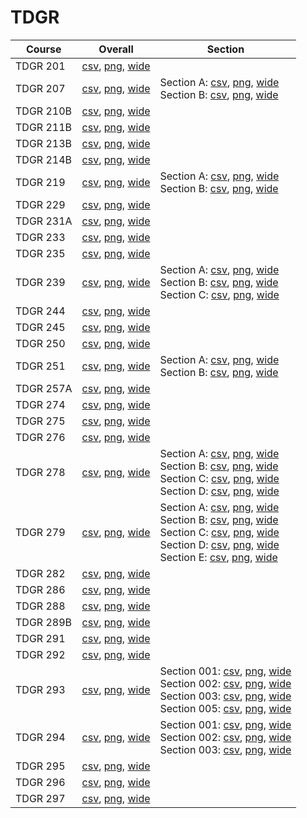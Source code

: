 # TDGR

| Course | Overall | Section |
| ------ | ------- | ------- |
| TDGR 201 | [csv](https://github.com/UCSD-Historical-Enrollment-Data/2024Winter/blob/main/overall/TDGR%20201.csv), [png](https://raw.githubusercontent.com/UCSD-Historical-Enrollment-Data/2024Winter/main/plot_overall/TDGR%20201.png), [wide](https://raw.githubusercontent.com/UCSD-Historical-Enrollment-Data/2024Winter/main/plot_overall_wide/TDGR%20201.png) |  |
| TDGR 207 | [csv](https://github.com/UCSD-Historical-Enrollment-Data/2024Winter/blob/main/overall/TDGR%20207.csv), [png](https://raw.githubusercontent.com/UCSD-Historical-Enrollment-Data/2024Winter/main/plot_overall/TDGR%20207.png), [wide](https://raw.githubusercontent.com/UCSD-Historical-Enrollment-Data/2024Winter/main/plot_overall_wide/TDGR%20207.png) | Section A: [csv](https://github.com/UCSD-Historical-Enrollment-Data/2024Winter/blob/main/section/TDGR%20207_A.csv), [png](https://raw.githubusercontent.com/UCSD-Historical-Enrollment-Data/2024Winter/main/plot_section/TDGR%20207_A.png), [wide](https://raw.githubusercontent.com/UCSD-Historical-Enrollment-Data/2024Winter/main/plot_section_wide/TDGR%20207_A.png)<br>Section B: [csv](https://github.com/UCSD-Historical-Enrollment-Data/2024Winter/blob/main/section/TDGR%20207_B.csv), [png](https://raw.githubusercontent.com/UCSD-Historical-Enrollment-Data/2024Winter/main/plot_section/TDGR%20207_B.png), [wide](https://raw.githubusercontent.com/UCSD-Historical-Enrollment-Data/2024Winter/main/plot_section_wide/TDGR%20207_B.png) |
| TDGR 210B | [csv](https://github.com/UCSD-Historical-Enrollment-Data/2024Winter/blob/main/overall/TDGR%20210B.csv), [png](https://raw.githubusercontent.com/UCSD-Historical-Enrollment-Data/2024Winter/main/plot_overall/TDGR%20210B.png), [wide](https://raw.githubusercontent.com/UCSD-Historical-Enrollment-Data/2024Winter/main/plot_overall_wide/TDGR%20210B.png) |  |
| TDGR 211B | [csv](https://github.com/UCSD-Historical-Enrollment-Data/2024Winter/blob/main/overall/TDGR%20211B.csv), [png](https://raw.githubusercontent.com/UCSD-Historical-Enrollment-Data/2024Winter/main/plot_overall/TDGR%20211B.png), [wide](https://raw.githubusercontent.com/UCSD-Historical-Enrollment-Data/2024Winter/main/plot_overall_wide/TDGR%20211B.png) |  |
| TDGR 213B | [csv](https://github.com/UCSD-Historical-Enrollment-Data/2024Winter/blob/main/overall/TDGR%20213B.csv), [png](https://raw.githubusercontent.com/UCSD-Historical-Enrollment-Data/2024Winter/main/plot_overall/TDGR%20213B.png), [wide](https://raw.githubusercontent.com/UCSD-Historical-Enrollment-Data/2024Winter/main/plot_overall_wide/TDGR%20213B.png) |  |
| TDGR 214B | [csv](https://github.com/UCSD-Historical-Enrollment-Data/2024Winter/blob/main/overall/TDGR%20214B.csv), [png](https://raw.githubusercontent.com/UCSD-Historical-Enrollment-Data/2024Winter/main/plot_overall/TDGR%20214B.png), [wide](https://raw.githubusercontent.com/UCSD-Historical-Enrollment-Data/2024Winter/main/plot_overall_wide/TDGR%20214B.png) |  |
| TDGR 219 | [csv](https://github.com/UCSD-Historical-Enrollment-Data/2024Winter/blob/main/overall/TDGR%20219.csv), [png](https://raw.githubusercontent.com/UCSD-Historical-Enrollment-Data/2024Winter/main/plot_overall/TDGR%20219.png), [wide](https://raw.githubusercontent.com/UCSD-Historical-Enrollment-Data/2024Winter/main/plot_overall_wide/TDGR%20219.png) | Section A: [csv](https://github.com/UCSD-Historical-Enrollment-Data/2024Winter/blob/main/section/TDGR%20219_A.csv), [png](https://raw.githubusercontent.com/UCSD-Historical-Enrollment-Data/2024Winter/main/plot_section/TDGR%20219_A.png), [wide](https://raw.githubusercontent.com/UCSD-Historical-Enrollment-Data/2024Winter/main/plot_section_wide/TDGR%20219_A.png)<br>Section B: [csv](https://github.com/UCSD-Historical-Enrollment-Data/2024Winter/blob/main/section/TDGR%20219_B.csv), [png](https://raw.githubusercontent.com/UCSD-Historical-Enrollment-Data/2024Winter/main/plot_section/TDGR%20219_B.png), [wide](https://raw.githubusercontent.com/UCSD-Historical-Enrollment-Data/2024Winter/main/plot_section_wide/TDGR%20219_B.png) |
| TDGR 229 | [csv](https://github.com/UCSD-Historical-Enrollment-Data/2024Winter/blob/main/overall/TDGR%20229.csv), [png](https://raw.githubusercontent.com/UCSD-Historical-Enrollment-Data/2024Winter/main/plot_overall/TDGR%20229.png), [wide](https://raw.githubusercontent.com/UCSD-Historical-Enrollment-Data/2024Winter/main/plot_overall_wide/TDGR%20229.png) |  |
| TDGR 231A | [csv](https://github.com/UCSD-Historical-Enrollment-Data/2024Winter/blob/main/overall/TDGR%20231A.csv), [png](https://raw.githubusercontent.com/UCSD-Historical-Enrollment-Data/2024Winter/main/plot_overall/TDGR%20231A.png), [wide](https://raw.githubusercontent.com/UCSD-Historical-Enrollment-Data/2024Winter/main/plot_overall_wide/TDGR%20231A.png) |  |
| TDGR 233 | [csv](https://github.com/UCSD-Historical-Enrollment-Data/2024Winter/blob/main/overall/TDGR%20233.csv), [png](https://raw.githubusercontent.com/UCSD-Historical-Enrollment-Data/2024Winter/main/plot_overall/TDGR%20233.png), [wide](https://raw.githubusercontent.com/UCSD-Historical-Enrollment-Data/2024Winter/main/plot_overall_wide/TDGR%20233.png) |  |
| TDGR 235 | [csv](https://github.com/UCSD-Historical-Enrollment-Data/2024Winter/blob/main/overall/TDGR%20235.csv), [png](https://raw.githubusercontent.com/UCSD-Historical-Enrollment-Data/2024Winter/main/plot_overall/TDGR%20235.png), [wide](https://raw.githubusercontent.com/UCSD-Historical-Enrollment-Data/2024Winter/main/plot_overall_wide/TDGR%20235.png) |  |
| TDGR 239 | [csv](https://github.com/UCSD-Historical-Enrollment-Data/2024Winter/blob/main/overall/TDGR%20239.csv), [png](https://raw.githubusercontent.com/UCSD-Historical-Enrollment-Data/2024Winter/main/plot_overall/TDGR%20239.png), [wide](https://raw.githubusercontent.com/UCSD-Historical-Enrollment-Data/2024Winter/main/plot_overall_wide/TDGR%20239.png) | Section A: [csv](https://github.com/UCSD-Historical-Enrollment-Data/2024Winter/blob/main/section/TDGR%20239_A.csv), [png](https://raw.githubusercontent.com/UCSD-Historical-Enrollment-Data/2024Winter/main/plot_section/TDGR%20239_A.png), [wide](https://raw.githubusercontent.com/UCSD-Historical-Enrollment-Data/2024Winter/main/plot_section_wide/TDGR%20239_A.png)<br>Section B: [csv](https://github.com/UCSD-Historical-Enrollment-Data/2024Winter/blob/main/section/TDGR%20239_B.csv), [png](https://raw.githubusercontent.com/UCSD-Historical-Enrollment-Data/2024Winter/main/plot_section/TDGR%20239_B.png), [wide](https://raw.githubusercontent.com/UCSD-Historical-Enrollment-Data/2024Winter/main/plot_section_wide/TDGR%20239_B.png)<br>Section C: [csv](https://github.com/UCSD-Historical-Enrollment-Data/2024Winter/blob/main/section/TDGR%20239_C.csv), [png](https://raw.githubusercontent.com/UCSD-Historical-Enrollment-Data/2024Winter/main/plot_section/TDGR%20239_C.png), [wide](https://raw.githubusercontent.com/UCSD-Historical-Enrollment-Data/2024Winter/main/plot_section_wide/TDGR%20239_C.png) |
| TDGR 244 | [csv](https://github.com/UCSD-Historical-Enrollment-Data/2024Winter/blob/main/overall/TDGR%20244.csv), [png](https://raw.githubusercontent.com/UCSD-Historical-Enrollment-Data/2024Winter/main/plot_overall/TDGR%20244.png), [wide](https://raw.githubusercontent.com/UCSD-Historical-Enrollment-Data/2024Winter/main/plot_overall_wide/TDGR%20244.png) |  |
| TDGR 245 | [csv](https://github.com/UCSD-Historical-Enrollment-Data/2024Winter/blob/main/overall/TDGR%20245.csv), [png](https://raw.githubusercontent.com/UCSD-Historical-Enrollment-Data/2024Winter/main/plot_overall/TDGR%20245.png), [wide](https://raw.githubusercontent.com/UCSD-Historical-Enrollment-Data/2024Winter/main/plot_overall_wide/TDGR%20245.png) |  |
| TDGR 250 | [csv](https://github.com/UCSD-Historical-Enrollment-Data/2024Winter/blob/main/overall/TDGR%20250.csv), [png](https://raw.githubusercontent.com/UCSD-Historical-Enrollment-Data/2024Winter/main/plot_overall/TDGR%20250.png), [wide](https://raw.githubusercontent.com/UCSD-Historical-Enrollment-Data/2024Winter/main/plot_overall_wide/TDGR%20250.png) |  |
| TDGR 251 | [csv](https://github.com/UCSD-Historical-Enrollment-Data/2024Winter/blob/main/overall/TDGR%20251.csv), [png](https://raw.githubusercontent.com/UCSD-Historical-Enrollment-Data/2024Winter/main/plot_overall/TDGR%20251.png), [wide](https://raw.githubusercontent.com/UCSD-Historical-Enrollment-Data/2024Winter/main/plot_overall_wide/TDGR%20251.png) | Section A: [csv](https://github.com/UCSD-Historical-Enrollment-Data/2024Winter/blob/main/section/TDGR%20251_A.csv), [png](https://raw.githubusercontent.com/UCSD-Historical-Enrollment-Data/2024Winter/main/plot_section/TDGR%20251_A.png), [wide](https://raw.githubusercontent.com/UCSD-Historical-Enrollment-Data/2024Winter/main/plot_section_wide/TDGR%20251_A.png)<br>Section B: [csv](https://github.com/UCSD-Historical-Enrollment-Data/2024Winter/blob/main/section/TDGR%20251_B.csv), [png](https://raw.githubusercontent.com/UCSD-Historical-Enrollment-Data/2024Winter/main/plot_section/TDGR%20251_B.png), [wide](https://raw.githubusercontent.com/UCSD-Historical-Enrollment-Data/2024Winter/main/plot_section_wide/TDGR%20251_B.png) |
| TDGR 257A | [csv](https://github.com/UCSD-Historical-Enrollment-Data/2024Winter/blob/main/overall/TDGR%20257A.csv), [png](https://raw.githubusercontent.com/UCSD-Historical-Enrollment-Data/2024Winter/main/plot_overall/TDGR%20257A.png), [wide](https://raw.githubusercontent.com/UCSD-Historical-Enrollment-Data/2024Winter/main/plot_overall_wide/TDGR%20257A.png) |  |
| TDGR 274 | [csv](https://github.com/UCSD-Historical-Enrollment-Data/2024Winter/blob/main/overall/TDGR%20274.csv), [png](https://raw.githubusercontent.com/UCSD-Historical-Enrollment-Data/2024Winter/main/plot_overall/TDGR%20274.png), [wide](https://raw.githubusercontent.com/UCSD-Historical-Enrollment-Data/2024Winter/main/plot_overall_wide/TDGR%20274.png) |  |
| TDGR 275 | [csv](https://github.com/UCSD-Historical-Enrollment-Data/2024Winter/blob/main/overall/TDGR%20275.csv), [png](https://raw.githubusercontent.com/UCSD-Historical-Enrollment-Data/2024Winter/main/plot_overall/TDGR%20275.png), [wide](https://raw.githubusercontent.com/UCSD-Historical-Enrollment-Data/2024Winter/main/plot_overall_wide/TDGR%20275.png) |  |
| TDGR 276 | [csv](https://github.com/UCSD-Historical-Enrollment-Data/2024Winter/blob/main/overall/TDGR%20276.csv), [png](https://raw.githubusercontent.com/UCSD-Historical-Enrollment-Data/2024Winter/main/plot_overall/TDGR%20276.png), [wide](https://raw.githubusercontent.com/UCSD-Historical-Enrollment-Data/2024Winter/main/plot_overall_wide/TDGR%20276.png) |  |
| TDGR 278 | [csv](https://github.com/UCSD-Historical-Enrollment-Data/2024Winter/blob/main/overall/TDGR%20278.csv), [png](https://raw.githubusercontent.com/UCSD-Historical-Enrollment-Data/2024Winter/main/plot_overall/TDGR%20278.png), [wide](https://raw.githubusercontent.com/UCSD-Historical-Enrollment-Data/2024Winter/main/plot_overall_wide/TDGR%20278.png) | Section A: [csv](https://github.com/UCSD-Historical-Enrollment-Data/2024Winter/blob/main/section/TDGR%20278_A.csv), [png](https://raw.githubusercontent.com/UCSD-Historical-Enrollment-Data/2024Winter/main/plot_section/TDGR%20278_A.png), [wide](https://raw.githubusercontent.com/UCSD-Historical-Enrollment-Data/2024Winter/main/plot_section_wide/TDGR%20278_A.png)<br>Section B: [csv](https://github.com/UCSD-Historical-Enrollment-Data/2024Winter/blob/main/section/TDGR%20278_B.csv), [png](https://raw.githubusercontent.com/UCSD-Historical-Enrollment-Data/2024Winter/main/plot_section/TDGR%20278_B.png), [wide](https://raw.githubusercontent.com/UCSD-Historical-Enrollment-Data/2024Winter/main/plot_section_wide/TDGR%20278_B.png)<br>Section C: [csv](https://github.com/UCSD-Historical-Enrollment-Data/2024Winter/blob/main/section/TDGR%20278_C.csv), [png](https://raw.githubusercontent.com/UCSD-Historical-Enrollment-Data/2024Winter/main/plot_section/TDGR%20278_C.png), [wide](https://raw.githubusercontent.com/UCSD-Historical-Enrollment-Data/2024Winter/main/plot_section_wide/TDGR%20278_C.png)<br>Section D: [csv](https://github.com/UCSD-Historical-Enrollment-Data/2024Winter/blob/main/section/TDGR%20278_D.csv), [png](https://raw.githubusercontent.com/UCSD-Historical-Enrollment-Data/2024Winter/main/plot_section/TDGR%20278_D.png), [wide](https://raw.githubusercontent.com/UCSD-Historical-Enrollment-Data/2024Winter/main/plot_section_wide/TDGR%20278_D.png) |
| TDGR 279 | [csv](https://github.com/UCSD-Historical-Enrollment-Data/2024Winter/blob/main/overall/TDGR%20279.csv), [png](https://raw.githubusercontent.com/UCSD-Historical-Enrollment-Data/2024Winter/main/plot_overall/TDGR%20279.png), [wide](https://raw.githubusercontent.com/UCSD-Historical-Enrollment-Data/2024Winter/main/plot_overall_wide/TDGR%20279.png) | Section A: [csv](https://github.com/UCSD-Historical-Enrollment-Data/2024Winter/blob/main/section/TDGR%20279_A.csv), [png](https://raw.githubusercontent.com/UCSD-Historical-Enrollment-Data/2024Winter/main/plot_section/TDGR%20279_A.png), [wide](https://raw.githubusercontent.com/UCSD-Historical-Enrollment-Data/2024Winter/main/plot_section_wide/TDGR%20279_A.png)<br>Section B: [csv](https://github.com/UCSD-Historical-Enrollment-Data/2024Winter/blob/main/section/TDGR%20279_B.csv), [png](https://raw.githubusercontent.com/UCSD-Historical-Enrollment-Data/2024Winter/main/plot_section/TDGR%20279_B.png), [wide](https://raw.githubusercontent.com/UCSD-Historical-Enrollment-Data/2024Winter/main/plot_section_wide/TDGR%20279_B.png)<br>Section C: [csv](https://github.com/UCSD-Historical-Enrollment-Data/2024Winter/blob/main/section/TDGR%20279_C.csv), [png](https://raw.githubusercontent.com/UCSD-Historical-Enrollment-Data/2024Winter/main/plot_section/TDGR%20279_C.png), [wide](https://raw.githubusercontent.com/UCSD-Historical-Enrollment-Data/2024Winter/main/plot_section_wide/TDGR%20279_C.png)<br>Section D: [csv](https://github.com/UCSD-Historical-Enrollment-Data/2024Winter/blob/main/section/TDGR%20279_D.csv), [png](https://raw.githubusercontent.com/UCSD-Historical-Enrollment-Data/2024Winter/main/plot_section/TDGR%20279_D.png), [wide](https://raw.githubusercontent.com/UCSD-Historical-Enrollment-Data/2024Winter/main/plot_section_wide/TDGR%20279_D.png)<br>Section E: [csv](https://github.com/UCSD-Historical-Enrollment-Data/2024Winter/blob/main/section/TDGR%20279_E.csv), [png](https://raw.githubusercontent.com/UCSD-Historical-Enrollment-Data/2024Winter/main/plot_section/TDGR%20279_E.png), [wide](https://raw.githubusercontent.com/UCSD-Historical-Enrollment-Data/2024Winter/main/plot_section_wide/TDGR%20279_E.png) |
| TDGR 282 | [csv](https://github.com/UCSD-Historical-Enrollment-Data/2024Winter/blob/main/overall/TDGR%20282.csv), [png](https://raw.githubusercontent.com/UCSD-Historical-Enrollment-Data/2024Winter/main/plot_overall/TDGR%20282.png), [wide](https://raw.githubusercontent.com/UCSD-Historical-Enrollment-Data/2024Winter/main/plot_overall_wide/TDGR%20282.png) |  |
| TDGR 286 | [csv](https://github.com/UCSD-Historical-Enrollment-Data/2024Winter/blob/main/overall/TDGR%20286.csv), [png](https://raw.githubusercontent.com/UCSD-Historical-Enrollment-Data/2024Winter/main/plot_overall/TDGR%20286.png), [wide](https://raw.githubusercontent.com/UCSD-Historical-Enrollment-Data/2024Winter/main/plot_overall_wide/TDGR%20286.png) |  |
| TDGR 288 | [csv](https://github.com/UCSD-Historical-Enrollment-Data/2024Winter/blob/main/overall/TDGR%20288.csv), [png](https://raw.githubusercontent.com/UCSD-Historical-Enrollment-Data/2024Winter/main/plot_overall/TDGR%20288.png), [wide](https://raw.githubusercontent.com/UCSD-Historical-Enrollment-Data/2024Winter/main/plot_overall_wide/TDGR%20288.png) |  |
| TDGR 289B | [csv](https://github.com/UCSD-Historical-Enrollment-Data/2024Winter/blob/main/overall/TDGR%20289B.csv), [png](https://raw.githubusercontent.com/UCSD-Historical-Enrollment-Data/2024Winter/main/plot_overall/TDGR%20289B.png), [wide](https://raw.githubusercontent.com/UCSD-Historical-Enrollment-Data/2024Winter/main/plot_overall_wide/TDGR%20289B.png) |  |
| TDGR 291 | [csv](https://github.com/UCSD-Historical-Enrollment-Data/2024Winter/blob/main/overall/TDGR%20291.csv), [png](https://raw.githubusercontent.com/UCSD-Historical-Enrollment-Data/2024Winter/main/plot_overall/TDGR%20291.png), [wide](https://raw.githubusercontent.com/UCSD-Historical-Enrollment-Data/2024Winter/main/plot_overall_wide/TDGR%20291.png) |  |
| TDGR 292 | [csv](https://github.com/UCSD-Historical-Enrollment-Data/2024Winter/blob/main/overall/TDGR%20292.csv), [png](https://raw.githubusercontent.com/UCSD-Historical-Enrollment-Data/2024Winter/main/plot_overall/TDGR%20292.png), [wide](https://raw.githubusercontent.com/UCSD-Historical-Enrollment-Data/2024Winter/main/plot_overall_wide/TDGR%20292.png) |  |
| TDGR 293 | [csv](https://github.com/UCSD-Historical-Enrollment-Data/2024Winter/blob/main/overall/TDGR%20293.csv), [png](https://raw.githubusercontent.com/UCSD-Historical-Enrollment-Data/2024Winter/main/plot_overall/TDGR%20293.png), [wide](https://raw.githubusercontent.com/UCSD-Historical-Enrollment-Data/2024Winter/main/plot_overall_wide/TDGR%20293.png) | Section 001: [csv](https://github.com/UCSD-Historical-Enrollment-Data/2024Winter/blob/main/section/TDGR%20293_001.csv), [png](https://raw.githubusercontent.com/UCSD-Historical-Enrollment-Data/2024Winter/main/plot_section/TDGR%20293_001.png), [wide](https://raw.githubusercontent.com/UCSD-Historical-Enrollment-Data/2024Winter/main/plot_section_wide/TDGR%20293_001.png)<br>Section 002: [csv](https://github.com/UCSD-Historical-Enrollment-Data/2024Winter/blob/main/section/TDGR%20293_002.csv), [png](https://raw.githubusercontent.com/UCSD-Historical-Enrollment-Data/2024Winter/main/plot_section/TDGR%20293_002.png), [wide](https://raw.githubusercontent.com/UCSD-Historical-Enrollment-Data/2024Winter/main/plot_section_wide/TDGR%20293_002.png)<br>Section 003: [csv](https://github.com/UCSD-Historical-Enrollment-Data/2024Winter/blob/main/section/TDGR%20293_003.csv), [png](https://raw.githubusercontent.com/UCSD-Historical-Enrollment-Data/2024Winter/main/plot_section/TDGR%20293_003.png), [wide](https://raw.githubusercontent.com/UCSD-Historical-Enrollment-Data/2024Winter/main/plot_section_wide/TDGR%20293_003.png)<br>Section 005: [csv](https://github.com/UCSD-Historical-Enrollment-Data/2024Winter/blob/main/section/TDGR%20293_005.csv), [png](https://raw.githubusercontent.com/UCSD-Historical-Enrollment-Data/2024Winter/main/plot_section/TDGR%20293_005.png), [wide](https://raw.githubusercontent.com/UCSD-Historical-Enrollment-Data/2024Winter/main/plot_section_wide/TDGR%20293_005.png) |
| TDGR 294 | [csv](https://github.com/UCSD-Historical-Enrollment-Data/2024Winter/blob/main/overall/TDGR%20294.csv), [png](https://raw.githubusercontent.com/UCSD-Historical-Enrollment-Data/2024Winter/main/plot_overall/TDGR%20294.png), [wide](https://raw.githubusercontent.com/UCSD-Historical-Enrollment-Data/2024Winter/main/plot_overall_wide/TDGR%20294.png) | Section 001: [csv](https://github.com/UCSD-Historical-Enrollment-Data/2024Winter/blob/main/section/TDGR%20294_001.csv), [png](https://raw.githubusercontent.com/UCSD-Historical-Enrollment-Data/2024Winter/main/plot_section/TDGR%20294_001.png), [wide](https://raw.githubusercontent.com/UCSD-Historical-Enrollment-Data/2024Winter/main/plot_section_wide/TDGR%20294_001.png)<br>Section 002: [csv](https://github.com/UCSD-Historical-Enrollment-Data/2024Winter/blob/main/section/TDGR%20294_002.csv), [png](https://raw.githubusercontent.com/UCSD-Historical-Enrollment-Data/2024Winter/main/plot_section/TDGR%20294_002.png), [wide](https://raw.githubusercontent.com/UCSD-Historical-Enrollment-Data/2024Winter/main/plot_section_wide/TDGR%20294_002.png)<br>Section 003: [csv](https://github.com/UCSD-Historical-Enrollment-Data/2024Winter/blob/main/section/TDGR%20294_003.csv), [png](https://raw.githubusercontent.com/UCSD-Historical-Enrollment-Data/2024Winter/main/plot_section/TDGR%20294_003.png), [wide](https://raw.githubusercontent.com/UCSD-Historical-Enrollment-Data/2024Winter/main/plot_section_wide/TDGR%20294_003.png) |
| TDGR 295 | [csv](https://github.com/UCSD-Historical-Enrollment-Data/2024Winter/blob/main/overall/TDGR%20295.csv), [png](https://raw.githubusercontent.com/UCSD-Historical-Enrollment-Data/2024Winter/main/plot_overall/TDGR%20295.png), [wide](https://raw.githubusercontent.com/UCSD-Historical-Enrollment-Data/2024Winter/main/plot_overall_wide/TDGR%20295.png) |  |
| TDGR 296 | [csv](https://github.com/UCSD-Historical-Enrollment-Data/2024Winter/blob/main/overall/TDGR%20296.csv), [png](https://raw.githubusercontent.com/UCSD-Historical-Enrollment-Data/2024Winter/main/plot_overall/TDGR%20296.png), [wide](https://raw.githubusercontent.com/UCSD-Historical-Enrollment-Data/2024Winter/main/plot_overall_wide/TDGR%20296.png) |  |
| TDGR 297 | [csv](https://github.com/UCSD-Historical-Enrollment-Data/2024Winter/blob/main/overall/TDGR%20297.csv), [png](https://raw.githubusercontent.com/UCSD-Historical-Enrollment-Data/2024Winter/main/plot_overall/TDGR%20297.png), [wide](https://raw.githubusercontent.com/UCSD-Historical-Enrollment-Data/2024Winter/main/plot_overall_wide/TDGR%20297.png) |  |
